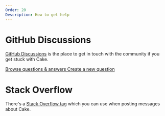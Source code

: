 ```yaml
---
Order: 20
Description: How to get help
---
```


# GitHub Discussions

[GitHub Discussions](https://github.com/cake-build/cake/discussions) is the place to get in touch with the community if you get stuck with Cake.

<a class="btn btn-primary btn-lg" href="https://github.com/cake-build/cake/discussions?discussions_q=category%3AQ%26A" target="_blank" role="button">
    <i class="fa fa-search"></i> Browse questions & answers
</a>
<a class="btn btn-primary btn-lg" href="https://github.com/cake-build/cake/discussions/new?category_id=7859135" target="_blank" role="button">
    <i class="fa fa-life-ring"></i> Create a new question
</a>

# Stack Overflow

There's a [Stack Overflow tag](https://stackoverflow.com/questions/tagged/cakebuild) which you can use when posting messages about Cake.
